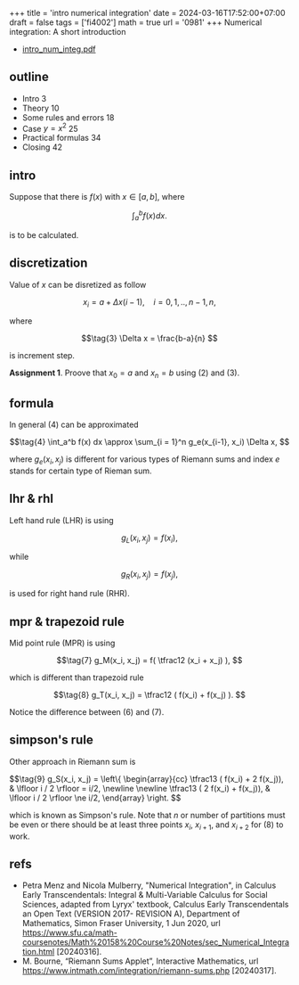 +++
title = 'intro numerical integration'
date = 2024-03-16T17:52:00+07:00
draft = false
tags = ['fi4002']
math = true
url = '0981'
+++
Numerical integration: A short introduction
<!--more-->

+ [intro_num_integ.pdf](https://osf.io/2akug)


## outline
+ Intro 3
+ Theory 10
+ Some rules and errors 18
+ Case $y = x^2$ 25
+ Practical formulas 34
+ Closing 42


## intro
Suppose that there is $f(x)$ with $x \in [a, b]$, where

$$\tag{1}
\int_a^b f(x) dx.
$$

is to be calculated.


## discretization
Value of $x$ can be disretized as follow

$$\tag{2}
x_i = a + \Delta x (i - 1), \ \ \ \ i = 0, 1, .., n-1, n,
$$

where

$$\tag{3}
\Delta x = \frac{b-a}{n}
$$

is increment step.

**Assignment 1**. Proove that $x_0 = a$ and $x_n = b$ using (2) and (3).


## formula
In general (4) can be approximated

$$\tag{4}
\int_a^b f(x) dx \approx \sum_{i = 1}^n g_e(x_{i-1}, x_i) \Delta x,
$$

where $g_e(x_i, x_j)$ is different for various types of Riemann sums and index $e$ stands for certain type of Rieman sum.


## lhr & rhl
Left hand rule (LHR) is using

$$\tag{5}
g_L(x_i, x_j) = f(x_i),
$$

while

$$\tag{6}
g_R(x_i, x_j) = f(x_j),
$$

is used for right hand rule (RHR).


## mpr & trapezoid rule
Mid point rule (MPR) is using

$$\tag{7}
g_M(x_i, x_j) = f( \tfrac12 (x_i + x_j) ),
$$

which is different than trapezoid rule

$$\tag{8}
g_T(x_i, x_j) = \tfrac12 ( f(x_i) + f(x_j) ).
$$

Notice the difference between (6) and (7).


## simpson's rule
Other approach in Riemann sum is 

$$\tag{9}
g_S(x_i, x_j) = \left\\{
\begin{array}{cc}
\tfrac13 ( f(x_i) + 2 f(x_j)), & \lfloor i / 2 \rfloor = i/2, \newline \newline
\tfrac13 ( 2 f(x_i) + f(x_j)), & \lfloor i / 2 \rfloor \ne i/2,
\end{array}
\right.
$$

which is known as Simpson's rule. Note that $n$ or number of partitions must be even or there should be at least three points $x_i$, $x_{i+1}$, and $x_{i+2}$ for (8) to work.


## refs
+ Petra Menz and Nicola Mulberry, "Numerical Integration", in Calculus Early Transcendentals: Integral & Multi-Variable Calculus for Social Sciences, adapted from Lyryx' textbook, Calculus Early Transcendentals an Open Text (VERSION 2017- REVISION A), Department of Mathematics, Simon Fraser University, 1 Jun 2020, url https://www.sfu.ca/math-coursenotes/Math%20158%20Course%20Notes/sec_Numerical_Integration.html [20240316].
+ M. Bourne, “Riemann Sums Applet”, Interactive Mathematics, url https://www.intmath.com/integration/riemann-sums.php [20240317].
